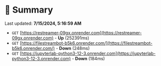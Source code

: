 # 📖 Summary
Last updated: **7/15/2024, 5:16:59 AM**

- `GET` [https://restreamer-09gx.onrender.com](https://restreamer-09gx.onrender.com) - **Up** (252391ms)
- `GET` [https://filestreambot-b5k6.onrender.com/](https://filestreambot-b5k6.onrender.com/) - **Down** (248ms)
- `GET` [https://jupyterlab-python3-12-3.onrender.com](https://jupyterlab-python3-12-3.onrender.com) - **Down** (184ms)
